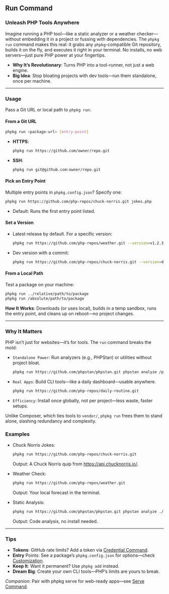 ## Run Command

### Unleash PHP Tools Anywhere

Imagine running a PHP tool—like a static analyzer or a weather checker—without embedding it in a project or fussing with dependencies. The `phpkg run` command makes this real: it grabs any `phpkg`-compatible Git repository, builds it on the fly, and executes it right in your terminal. No installs, no web servers—just pure PHP power at your fingertips.

- **Why It’s Revolutionary**: Turns PHP into a tool-runner, not just a web engine.
- **Big Idea**: Stop bloating projects with dev tools—run them standalone, once per machine.

---

### Usage

Pass a Git URL or local path to `phpkg run`:

#### From a Git URL

```bash
phpkg run <package-url> [entry-point]
```

- **HTTPS**:  
    ```bash
    phpkg run https://github.com/owner/repo.git
    ```
- **SSH**:  

    ```bash
    phpkg run git@github.com:owner/repo.git
    ```

#### Pick an Entry Point

Multiple entry points in `phpkg.config.json`? Specify one:  

```bash
phpkg run https://github.com/php-repos/chuck-norris.git jokes.php
```

- Default: Runs the first entry point listed.

#### Set a Version

- Latest release by default. For a specific version:  

    ```bash
    phpkg run https://github.com/php-repos/weather.git --version=v1.2.3
    ```

- Dev version with a commit:  
    ```bash
    phpkg run https://github.com/php-repos/chuck-norris.git --version=development#336212f42b0d612a1397e5009f2e3c681851d770
    ```

#### From a Local Path

Test a package on your machine:  
```bash
phpkg run ../relative/path/to/package
phpkg run /absolute/path/to/package
```

**How It Works**: Downloads (or uses local), builds in a temp sandbox, runs the entry point, and cleans up on reboot—no project changes.

---

### Why It Matters

PHP isn’t just for websites—it’s for tools. The `run` command breaks the mold:

- `Standalone Power`: Run analyzers (e.g., PHPStan) or utilities without project bloat.  
    ```bash
    phpkg run https://github.com/phpstan/phpstan.git phpstan analyze /path/to/project
    ```
- `Real Apps`: Build CLI tools—like a daily dashboard—usable anywhere.  
    ```bash
    phpkg run https://github.com/php-repos/daily-routine.git
    ```
- `Efficiency`: Install once globally, not per project—less waste, faster setups.

Unlike Composer, which ties tools to `vendor/`, `phpkg run` frees them to stand alone, slashing redundancy and complexity.

### Examples

- Chuck Norris Jokes:

    ```bash
    phpkg run https://github.com/php-repos/chuck-norris.git
    ```

    Output: A Chuck Norris quip from https://api.chucknorris.io/.

- Weather Check:  

    ```bash
    phpkg run https://github.com/php-repos/weather.git
    ```
    Output: Your local forecast in the terminal.

- Static Analysis:  
    ```bash
    phpkg run https://github.com/phpstan/phpstan.git phpstan analyze ./my-app
    ```
    Output: Code analysis, no install needed.
---

### Tips

- **Tokens**: GitHub rate limits? Add a token via [Credential Command](https://phpkg.com/documentations/credential-command).  
- **Entry** Points: See a package’s `phpkg.config.json` for options—check [Customization](https://phpkg.com/documentations/customization).  
- **Keep It**: Want it permanent? Use `phpkg add` instead.  
- **Dream Big**: Create your own CLI tools—PHP’s limits are yours to break.

_Companion_: Pair with phpkg serve for web-ready apps—see [Serve Command](https://phpkg.com/documentations/serve-command).
